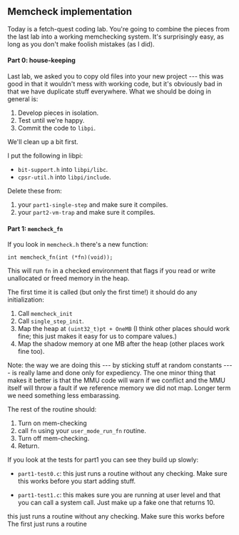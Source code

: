 ## Memcheck implementation

Today is a fetch-quest coding lab.  You're going to combine the pieces
from the last lab into a working memchecking system.   It's surprisingly
easy, as long as you don't make foolish mistakes (as I did).


#### Part 0: house-keeping

Last lab, we asked you to copy old files into your new project --- this was good in that
it wouldn't mess with working code, but it's obviously bad in that we have duplicate 
stuff everywhere.  What we should be doing in general is:
  1. Develop pieces in isolation.
  2. Test until we're happy.
  3. Commit the code to `libpi`.

We'll clean up a bit first.

I put the following in libpi:
 - `bit-support.h` into `libpi/libc`.
 - `cpsr-util.h` into `libpi/include`.

Delete these from:
  1. your `part1-single-step` and make sure it compiles.  
  2. your `part2-vm-trap` and make sure it compiles.

#### Part 1: `memcheck_fn`

If you look in `memcheck.h` there's a new function:

    int memcheck_fn(int (*fn)(void));

This will run `fn` in a checked environment that flags if you read or
write unallocated or freed memory in the heap.

The first time it is called (but only the first time!) it should do
any initialization:

   1. Call `memcheck_init` 
   2. Call `single_step_init`.  
   3. Map the heap at  `(uint32_t)pt + OneMB`
       (I think other places should work fine; this just makes it easy for
       us to compare values.)
   4. Map the shadow memory at one MB after the heap (other places work fine too).

Note: the way we are doing this --- by sticking stuff at random constants
---- is really lame and done only for expediency.  The one minor thing
that makes it better is that the MMU code will warn if we conflict and
the MMU itself will throw a fault if we reference memory we did not map.
Longer term we need something less embarassing.

The rest of the routine should:
   1. Turn on mem-checking
   2. call `fn` using your `user_mode_run_fn` routine.
   3. Turn off mem-checking.
   4. Return.


If you look at the tests for part1 you can see they build up slowly: 
   - `part1-test0.c`: this just runs a routine without any checking.
      Make sure this works before you start adding stuff.  

   - `part1-test1.c`: this makes sure you are running at user level and that you can call a 
      system call.  Just make up a fake one that returns 10.

this just runs a routine without any checking.  Make sure this works before
 The first just runs a routine 

